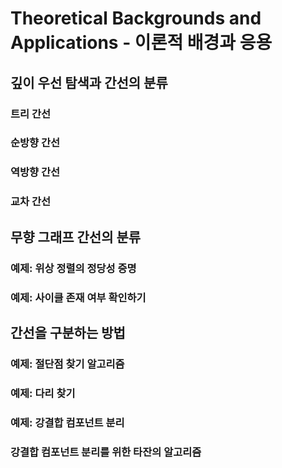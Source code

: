 # Theoretical Backgrounds and Applications - 이론적 배경과 응용

## 깊이 우선 탐색과 간선의 분류

### 트리 간선

### 순방향 간선

### 역방향 간선

### 교차 간선

## 무향 그래프 간선의 분류

### 예제: 위상 정렬의 정당성 증명

### 예제: 사이클 존재 여부 확인하기

## 간선을 구분하는 방법

### 예제: 절단점 찾기 알고리즘

### 예제: 다리 찾기

### 예제: 강결합 컴포넌트 분리

### 강결합 컴포넌트 분리를 위한 타잔의 알고리즘
